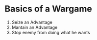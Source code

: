 # Basics of a Wargame

1. Seize an Advantage
2. Mantain an Advantage
3. Stop enemy from doing what he wants
